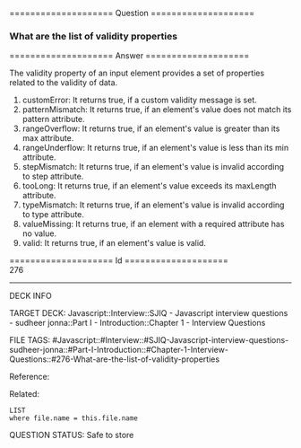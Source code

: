 ==================== Question ====================  

### What are the list of validity properties  

==================== Answer ====================  

The validity property of an input element provides a set of properties related
to the validity of data.

1. customError: It returns true, if a custom validity message is set.
2. patternMismatch: It returns true, if an element's value does not match its
   pattern attribute.
3. rangeOverflow: It returns true, if an element's value is greater than its max
   attribute.
4. rangeUnderflow: It returns true, if an element's value is less than its min
   attribute.
5. stepMismatch: It returns true, if an element's value is invalid according to
   step attribute.
6. tooLong: It returns true, if an element's value exceeds its maxLength
   attribute.
7. typeMismatch: It returns true, if an element's value is invalid according to
   type attribute.
8. valueMissing: It returns true, if an element with a required attribute has no
   value.
9. valid: It returns true, if an element's value is valid.

==================== Id ====================  
276

---

DECK INFO

TARGET DECK: Javascript::Interview::SJIQ - Javascript interview questions - sudheer jonna::Part I - Introduction::Chapter 1 - Interview Questions

FILE TAGS: #Javascript::#Interview::#SJIQ-Javascript-interview-questions-sudheer-jonna::#Part-I-Introduction::#Chapter-1-Interview-Questions::#276-What-are-the-list-of-validity-properties

Reference:

Related:

```dataview
LIST
where file.name = this.file.name
```

QUESTION STATUS: Safe to store
